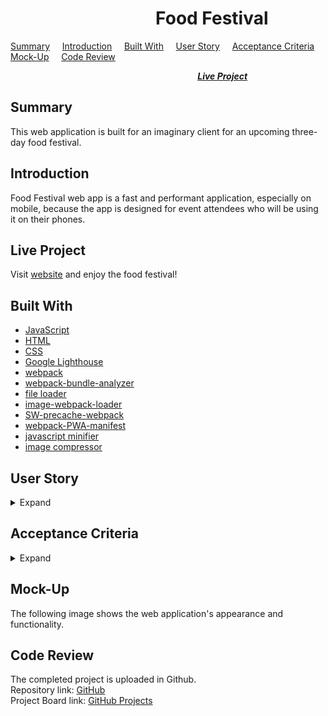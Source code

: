#  &nbsp; &nbsp; &nbsp; &nbsp; &nbsp; &nbsp; &nbsp; &nbsp; &nbsp; &nbsp; &nbsp; &nbsp; &nbsp; &nbsp; &nbsp; &nbsp; &nbsp; &nbsp;Food Festival

[Summary](#Summary) &nbsp; &nbsp; [Introduction](#Introduction) &nbsp; &nbsp; [Built With](#Built-With) &nbsp; &nbsp; [User Story](#User-Story) &nbsp; &nbsp; [Acceptance Criteria](#Acceptance-Criteria) &nbsp; &nbsp; [Mock-Up](#Mock-up) &nbsp; &nbsp; [Code Review](#Code-Review)   

 &nbsp; &nbsp; &nbsp; &nbsp; &nbsp; &nbsp; &nbsp; &nbsp; &nbsp; &nbsp; &nbsp; &nbsp; &nbsp; &nbsp; &nbsp; &nbsp; &nbsp; &nbsp; &nbsp; &nbsp;  &nbsp; &nbsp; &nbsp; &nbsp; &nbsp; &nbsp; &nbsp; &nbsp; &nbsp; &nbsp; &nbsp; &nbsp; &nbsp; &nbsp; &nbsp; &nbsp; &nbsp; &nbsp; [***Live Project***](#Live-Project)

 ## Summary

 This web application is built for an imaginary client for an upcoming three-day food festival.

 ## Introduction
 Food Festival web app is a fast and performant application, especially on mobile, because the app is designed for event attendees who will be using it on their phones.

## Live Project

Visit [website](https://rosefrancis-tech.github.io/food-festival/) and enjoy the food festival!

## Built With
* [JavaScript](https://www.javascript.com/)
* [HTML](https://developer.mozilla.org/en-US/docs/Web/HTML)
* [CSS](https://developer.mozilla.org/en-US/docs/Web/CSS)
* [Google Lighthouse](https://developers.google.com/web/tools/lighthouse)
* [webpack](https://webpack.js.org/)
* [webpack-bundle-analyzer](https://www.npmjs.com/package/webpack-bundle-analyzer)
* [file loader](https://www.npmjs.com/package/file-loader)
* [image-webpack-loader](https://www.npmjs.com/package/image-webpack-loader)
* [SW-precache-webpack](https://www.npmjs.com/package/sw-precache-webpack-plugin)
* [webpack-PWA-manifest](https://www.npmjs.com/package/webpack-pwa-manifest)
* [javascript minifier](https://javascript-minifier.com/)
* [image compressor](https://imagecompressor.com/)

 ## User Story
<details>
<summary>Expand</summary>  
    As a user, I want to view the application from a browser
    As a user, I want the application to load quickly
    As a user, I want to use the Food Festival application even if I don't have an internet connection
    As a user, I want to download the app to the home screen on my mobile device
    
</details>

## Acceptance Criteria
<details>
<summary>Expand</summary>

    
     
</details>

## Mock-Up
The following image shows the web application's appearance and functionality.



## Code Review

The completed project is uploaded in Github.  
Repository link:  [GitHub](https://github.com/rosefrancis-tech/food-festival)  
Project Board link:  [GitHub Projects]()
